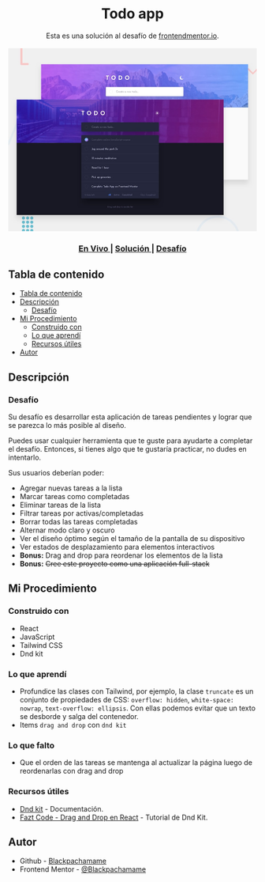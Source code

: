 <h1 align="center">Todo app</h1>

<div align="center">
   Esta es una solución al desafío de <a href="https://www.frontendmentor.io/">frontendmentor.io</a>.
</div>
<br>
<div align="center">
<img src="./src/assets/design/desktop-preview.jpg"></img>
  <h3>
    <a href="https://todo-app-neon-kappa.vercel.app/">
      En Vivo
    </a>
    <span> | </span>
    <a href="#">
      Solución
    </a>
   <span> | </span>
    <a href="https://www.frontendmentor.io/challenges/todo-app-Su1_KokOW">
      Desafío
    </a>
  </h3>
</div>

## Tabla de contenido

- [Tabla de contenido](#tabla-de-contenido)
- [Descripción](#descripción)
  - [Desafío](#desafío)
- [Mi Procedimiento](#mi-procedimiento)
  - [Construido con](#construido-con)
  - [Lo que aprendí](#lo-que-aprendí)
  - [Recursos útiles](#recursos-útiles)
- [Autor](#autor)

## Descripción

### Desafío

Su desafío es desarrollar esta aplicación de tareas pendientes y lograr que se parezca lo más posible al diseño.

Puedes usar cualquier herramienta que te guste para ayudarte a completar el desafío. Entonces, si tienes algo que te gustaría practicar, no dudes en intentarlo.

Sus usuarios deberían poder:

- Agregar nuevas tareas a la lista
- Marcar tareas como completadas
- Eliminar tareas de la lista
- Filtrar tareas por activas/completadas
- Borrar todas las tareas completadas
- Alternar modo claro y oscuro
- Ver el diseño óptimo según el tamaño de la pantalla de su dispositivo
- Ver estados de desplazamiento para elementos interactivos
- **Bonus:** Drag and drop para reordenar los elementos de la lista
- **Bonus:** ~~Cree este proyecto como una aplicación full-stack~~

## Mi Procedimiento

### Construido con

- React
- JavaScript
- Tailwind CSS
- Dnd kit

### Lo que aprendí

- Profundice las clases con Tailwind, por ejemplo, la clase `truncate` es un conjunto de propiedades de CSS: `overflow: hidden`, `white-space: nowrap`, `text-overflow: ellipsis`. Con ellas podemos evitar que un texto se desborde y salga del contenedor.
- Items `drag and drop` con `dnd kit`

### Lo que falto

- Que el orden de las tareas se mantenga al actualizar la página luego de reordenarlas con drag and drop

### Recursos útiles

- [Dnd kit](https://dndkit.com/) - Documentación.
- [Fazt Code - Drag and Drop en React](https://www.youtube.com/watch?v=swFjfjLXe3I) - Tutorial de Dnd Kit.

## Autor

- Github - [Blackpachamame](https://github.com/Blackpachamame)
- Frontend Mentor - [@Blackpachamame](https://www.frontendmentor.io/profile/Blackpachamame)
